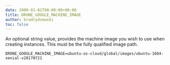```yaml
---
date: 2000-01-01T00:00:00+00:00
title: DRONE_GOOGLE_MACHINE_IMAGE
author: bradrydzewski
toc: false
---
```


An optional string value, provides the machine image you wish to use
when creating instances. This must be the fully qualified image path.

```
DRONE_GOOGLE_MACHINE_IMAGE=ubuntu-os-cloud/global/images/ubuntu-1604-xenial-v20170721
```
